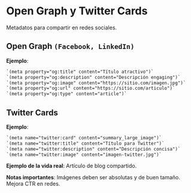 # Open Graph y Twitter Cards

Metadatos para compartir en redes sociales.

## Open Graph `(Facebook, LinkedIn)`

**Ejemplo**:

```html
`(meta property="og:title" content="Título atractivo")`
`(meta property="og:description" content="Descripción engaging")`
`(meta property="og:image" content="https://sitio.com/imagen.jpg")`
`(meta property="og:url" content="https://sitio.com/articulo")`
`(meta property="og:type" content="article")`
```

## Twitter Cards

**Ejemplo**:

```html
`(meta name="twitter:card" content="summary_large_image")`
`(meta name="twitter:title" content="Título para Twitter")`
`(meta name="twitter:description" content="Descripción concisa")`
`(meta name="twitter:image" content="imagen-twitter.jpg")`
```

**Ejemplo de la vida real**: Artículo de blog compartido.

**Notas importantes**: Imágenes deben ser absolutas y de buen tamaño. Mejora CTR en redes.